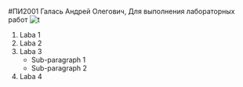 #ПИ2001 Галась Андрей Олегович, Для выполнения лабораторных работ
![t](https://www.ejin.ru/wp-content/uploads/2017/09/20-280.jpg)
1. Laba 1
2. Laba 2
3. Laba 3
    - Sub-paragraph 1
    - Sub-paragraph 2
4. Laba 4